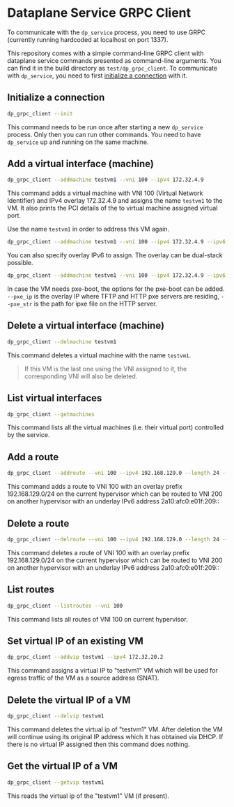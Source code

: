 # Dataplane Service GRPC Client

To communicate with the `dp_service` process, you need to use GRPC (currently running hardcoded at localhost on port 1337).

This repository comes with a simple command-line GRPC client with dataplane service commands presented as command-line arguments. You can find it in the build directory as `test/dp_grpc_client`. To communicate with `dp_service`, you need to first [initialize a connection](#initialize-a-connection) with it.


## Initialize a connection
```bash
dp_grpc_client --init
```
This command needs to be run once after starting a new `dp_service` process. Only then you can run other commands. You need to have `dp_service` up and running on the same machine.

## Add a virtual interface (machine)
```bash
dp_grpc_client --addmachine testvm1 --vni 100 --ipv4 172.32.4.9
```
This command adds a virtual machine with VNI 100 (Virtual Network Identifier) and IPv4 overlay 172.32.4.9 and assigns the name `testvm1` to the VM. It also prints the PCI details of the to virtual machine assigned virtual port.

Use the name `testvm1` in order to address this VM again.
```bash
dp_grpc_client --addmachine testvm1 --vni 100 --ipv4 172.32.4.9 --ipv6 2010::1
```
You can also specify overlay IPv6 to assign. The overlay can be dual-stack possible.
```bash
dp_grpc_client --addmachine testvm1 --vni 100 --ipv4 172.32.4.9 --ipv6 2010::1 --pxe_ip 192.168.129.1 --pxe_str /ipxe/boot.ipxe
```
In case the VM needs pxe-boot, the options for the pxe-boot can be added. `--pxe_ip` is the overlay IP where TFTP and HTTP pxe servers are residing, `--pxe_str` is the path for ipxe file on the HTTP server.


## Delete a virtual interface (machine)
```bash
dp_grpc_client --delmachine testvm1
```
This command deletes a virtual machine with the name `testvm1`.
> If this VM is the last one using the VNI assigned to it, the corresponding VNI will also be deleted.


## List virtual interfaces
```bash
dp_grpc_client --getmachines
```
This command lists all the virtual machines (i.e. their virtual port) controlled by the service.


## Add a route
```bash
dp_grpc_client --addroute --vni 100 --ipv4 192.168.129.0 --length 24 --t_vni 200 --t_ipv6 2a10:afc0:e01f:209::
```
This command adds a route to VNI 100 with an overlay prefix 192.168.129.0/24 on the current hypervisor which can be routed to VNI 200 on another hypervisor with an underlay IPv6 address 2a10:afc0:e01f:209::


## Delete a route
```bash
dp_grpc_client --delroute --vni 100 --ipv4 192.168.129.0 --length 24 --t_vni 200 --t_ipv6 2a10:afc0:e01f:209::
```
This command deletes a route of VNI 100 with an overlay prefix 192.168.129.0/24 on the current hypervisor which can be routed to VNI 200 on another hypervisor with an underlay IPv6 address 2a10:afc0:e01f:209::


## List routes
```bash
dp_grpc_client --listroutes --vni 100
```
This command lists all routes of VNI 100 on current hypervisor.


## Set virtual IP of an existing VM
```bash
dp_grpc_client --addvip testvm1 --ipv4 172.32.20.2
```
This command assigns a virtual IP to "testvm1" VM which will be used for egress traffic of the VM as a source address (SNAT).


## Delete the virtual IP of a VM
```bash
dp_grpc_client --delvip testvm1
```
This command deletes the virtual ip of "testvm1" VM. After deletion the VM will continue using its original IP address which it has obtained via DHCP. If there is no virtual IP assigned then this command does nothing.


## Get the virtual IP of a VM
```bash
dp_grpc_client --getvip testvm1
```
This reads the virtual ip of the "testvm1" VM (if present).
